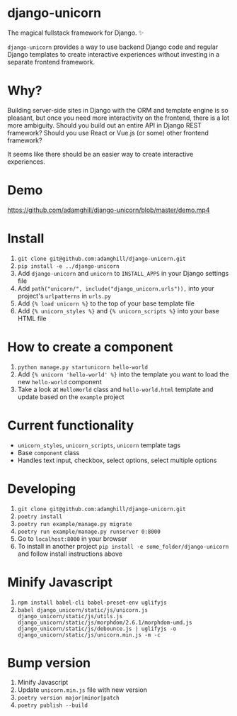# django-unicorn
The magical fullstack framework for Django. ✨

`django-unicorn` provides a way to use backend Django code and regular Django templates to create interactive experiences without investing in a separate frontend framework.

# Why?
Building server-side sites in Django with the ORM and template engine is so pleasant, but once you need more interactivity on the frontend, there is a lot more ambiguity. Should you build out an entire API in Django REST framework? Should you use React or Vue.js (or some) other frontend framework?

It seems like there should be an easier way to create interactive experiences.

# Demo
https://github.com/adamghill/django-unicorn/blob/master/demo.mp4

# Install
1. `git clone git@github.com:adamghill/django-unicorn.git`
1. `pip install -e ../django-unicorn`
1. Add `django-unicorn` and `unicorn` to `INSTALL_APPS` in your Django settings file
1. Add `path("unicorn/", include("django_unicorn.urls")),` into your project's `urlpatterns` in `urls.py`
1. Add `{% load unicorn %}` to the top of your base template file
1. Add `{% unicorn_styles %}` and `{% unicorn_scripts %}` into your base HTML file

# How to create a component
1. `python manage.py startunicorn hello-world`
1. Add `{% unicorn 'hello-world' %}` into the template you want to load the new `hello-world` component
1. Take a look at `HelloWorld` class and `hello-world.html` template and update based on the `example` project

# Current functionality
- `unicorn_styles`, `unicorn_scripts`, `unicorn` template tags
- Base `component` class
- Handles text input, checkbox, select options, select multiple options

# Developing
1. `git clone git@github.com:adamghill/django-unicorn.git`
1. `poetry install`
1. `poetry run example/manage.py migrate`
1. `poetry run example/manage.py runserver 0:8000`
1. Go to `localhost:8000` in your browser
1. To install in another project `pip install -e some_folder/django-unicorn` and follow install instructions above

# Minify Javascript
1. `npm install babel-cli babel-preset-env uglifyjs`
1. `babel django_unicorn/static/js/unicorn.js django_unicorn/static/js/utils.js django_unicorn/static/js/morphdom/2.6.1/morphdom-umd.js django_unicorn/static/js/debounce.js | uglifyjs -o django_unicorn/static/js/unicorn.min.js -m -c`

# Bump version
1. Minify Javascript
1. Update `unicorn.min.js` file with new version
1. `poetry version major|minor|patch`
1. `poetry publish --build`
